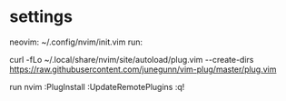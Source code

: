 # settings

neovim: ~/.config/nvim/init.vim
run:

curl -fLo ~/.local/share/nvim/site/autoload/plug.vim --create-dirs https://raw.githubusercontent.com/junegunn/vim-plug/master/plug.vim

run nvim
:PlugInstall
:UpdateRemotePlugins
:q!
